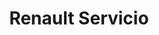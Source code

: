 ---
title: "Renault Servicio"
url: /neuquen/renault-servicio-gobernador-anaya/
shop: reparación de automóviles
---